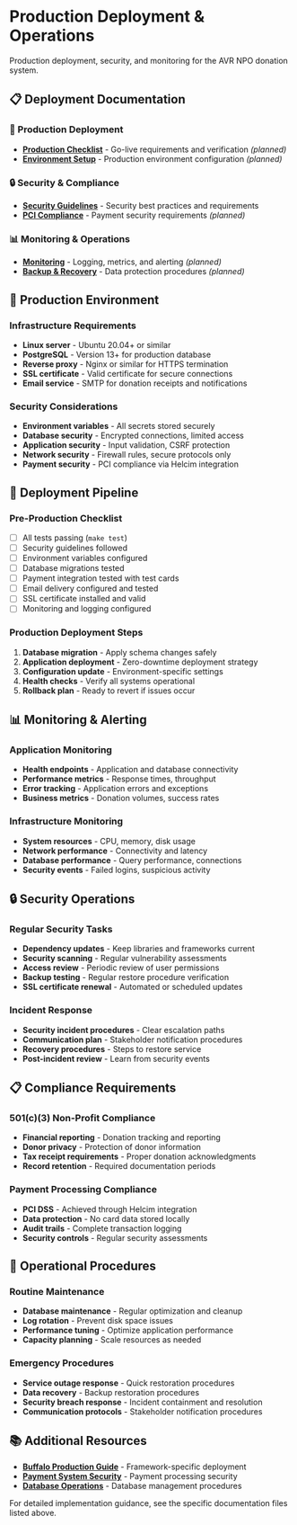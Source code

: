 # Production Deployment & Operations

Production deployment, security, and monitoring for the AVR NPO donation system.

## 📋 Deployment Documentation

### 🚀 Production Deployment
- **[Production Checklist](./production-checklist.md)** - Go-live requirements and verification *(planned)*
- **[Environment Setup](./environment-setup.md)** - Production environment configuration *(planned)*

### 🔒 Security & Compliance
- **[Security Guidelines](./security.md)** - Security best practices and requirements
- **[PCI Compliance](./pci-compliance.md)** - Payment security requirements *(planned)*

### 📊 Monitoring & Operations
- **[Monitoring](./monitoring.md)** - Logging, metrics, and alerting *(planned)*
- **[Backup & Recovery](./backup-recovery.md)** - Data protection procedures *(planned)*

## 🎯 Production Environment

### Infrastructure Requirements
- **Linux server** - Ubuntu 20.04+ or similar
- **PostgreSQL** - Version 13+ for production database
- **Reverse proxy** - Nginx or similar for HTTPS termination
- **SSL certificate** - Valid certificate for secure connections
- **Email service** - SMTP for donation receipts and notifications

### Security Considerations
- **Environment variables** - All secrets stored securely
- **Database security** - Encrypted connections, limited access
- **Application security** - Input validation, CSRF protection
- **Network security** - Firewall rules, secure protocols only
- **Payment security** - PCI compliance via Helcim integration

## 🔧 Deployment Pipeline

### Pre-Production Checklist
- [ ] All tests passing (`make test`)
- [ ] Security guidelines followed
- [ ] Environment variables configured
- [ ] Database migrations tested
- [ ] Payment integration tested with test cards
- [ ] Email delivery configured and tested
- [ ] SSL certificate installed and valid
- [ ] Monitoring and logging configured

### Production Deployment Steps
1. **Database migration** - Apply schema changes safely
2. **Application deployment** - Zero-downtime deployment strategy
3. **Configuration update** - Environment-specific settings
4. **Health checks** - Verify all systems operational
5. **Rollback plan** - Ready to revert if issues occur

## 📊 Monitoring & Alerting

### Application Monitoring
- **Health endpoints** - Application and database connectivity
- **Performance metrics** - Response times, throughput
- **Error tracking** - Application errors and exceptions
- **Business metrics** - Donation volumes, success rates

### Infrastructure Monitoring
- **System resources** - CPU, memory, disk usage
- **Network performance** - Connectivity and latency
- **Database performance** - Query performance, connections
- **Security events** - Failed logins, suspicious activity

## 🔒 Security Operations

### Regular Security Tasks
- **Dependency updates** - Keep libraries and frameworks current
- **Security scanning** - Regular vulnerability assessments
- **Access review** - Periodic review of user permissions
- **Backup testing** - Regular restore procedure verification
- **SSL certificate renewal** - Automated or scheduled updates

### Incident Response
- **Security incident procedures** - Clear escalation paths
- **Communication plan** - Stakeholder notification procedures
- **Recovery procedures** - Steps to restore service
- **Post-incident review** - Learn from security events

## 📋 Compliance Requirements

### 501(c)(3) Non-Profit Compliance
- **Financial reporting** - Donation tracking and reporting
- **Donor privacy** - Protection of donor information
- **Tax receipt requirements** - Proper donation acknowledgments
- **Record retention** - Required documentation periods

### Payment Processing Compliance
- **PCI DSS** - Achieved through Helcim integration
- **Data protection** - No card data stored locally
- **Audit trails** - Complete transaction logging
- **Security controls** - Regular security assessments

## 🔧 Operational Procedures

### Routine Maintenance
- **Database maintenance** - Regular optimization and cleanup
- **Log rotation** - Prevent disk space issues
- **Performance tuning** - Optimize application performance
- **Capacity planning** - Scale resources as needed

### Emergency Procedures
- **Service outage response** - Quick restoration procedures
- **Data recovery** - Backup restoration procedures
- **Security breach response** - Incident containment and resolution
- **Communication protocols** - Stakeholder notification procedures

## 📚 Additional Resources

- **[Buffalo Production Guide](../buffalo-framework/README.md)** - Framework-specific deployment
- **[Payment System Security](../payment-system/README.md)** - Payment processing security
- **[Database Operations](../buffalo-framework/database.md)** - Database management procedures

For detailed implementation guidance, see the specific documentation files listed above.
